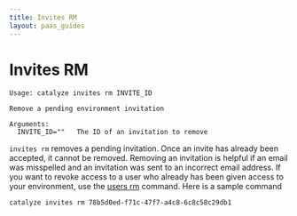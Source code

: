 ```yaml
---
title: Invites RM
layout: paas_guides
---
```


# Invites RM

```
Usage: catalyze invites rm INVITE_ID

Remove a pending environment invitation

Arguments:
  INVITE_ID=""   The ID of an invitation to remove
```

`invites rm` removes a pending invitation. Once an invite has already been accepted, it cannot be removed. Removing an invitation is helpful if an email was misspelled and an invitation was sent to an incorrect email address. If you want to revoke access to a user who already has been given access to your environment, use the [users rm](#users-rm) command. Here is a sample command

```
catalyze invites rm 78b5d0ed-f71c-47f7-a4c8-6c8c58c29db1
```
